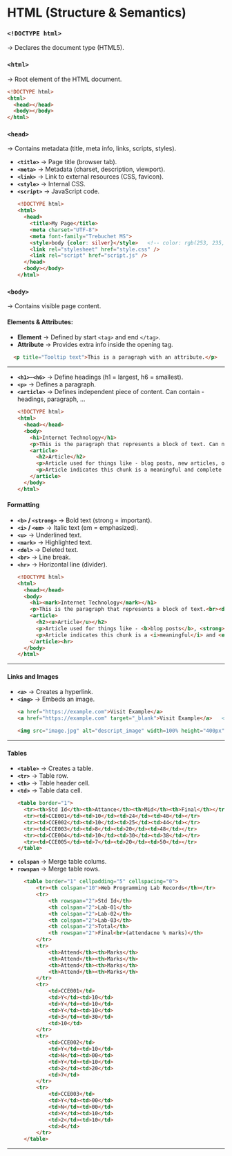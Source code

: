 # **HTML (Structure & Semantics)**

### `<!DOCTYPE html>`
→ Declares the document type (HTML5).

### `<html>`
→ Root element of the HTML document.
  ```html
  <!DOCTYPE html>
  <html>
    <head></head>
    <body></body>
  </html>
  ```

### `<head>` 
→ Contains metadata (title, meta info, links, scripts, styles).
* **`<title>`** → Page title (browser tab).
* **`<meta>`** → Metadata (charset, description, viewport).
* **`<link>`** → Link to external resources (CSS, favicon).
* **`<style>`** → Internal CSS.
* **`<script>`** → JavaScript code.
  ```html
  <!DOCTYPE html>
  <html>
    <head>
      <title>My Page</title>
      <meta charset="UTF-8">
      <meta font-family="Trebuchet MS">
      <style>body {color: silver}</style>   <!-- color: rgb(253, 235, 233) -->
      <link rel="stylesheet" href="style.css" />
      <link rel="script" href="script.js" />
    </head>
    <body></body>
  </html>
  ```

### `<body>`
→ Contains visible page content.

#### Elements & Attributes:
* **Element** → Defined by start `<tag>` and end `</tag>`.<br>
* **Attribute** → Provides extra info inside the opening tag.<br>
```html
  <p title="Tooltip text">This is a paragraph with an attribute.</p>
```
---

* **`<h1>`–`<h6>`** → Define headings (h1 = largest, h6 = smallest).
* **`<p>`** → Defines a paragraph.
* **`<article>`** → Defines independent piece of content. Can contain - headings, paragraph, ...
  ```html
  <!DOCTYPE html>
  <html>
    <head></head>
    <body>
      <h1>Internet Technology</h1>
      <p>This is the paragraph that represents a block of text. Can not contain any other elements.</p>
      <article>
        <h2>Article</h2>
        <p>Article used for things like - blog posts, new articles, or any block of content that can stand alone.</p>
        <p>Article indicates this chunk is a meaningful and complete content.</p>
      </article>
    </body>
  </html>
  ```
#### Formatting
* **`<b>` / `<strong>`** → Bold text (strong = important).
* **`<i>` / `<em>`** → Italic text (em = emphasized).
* **`<u>`** → Underlined text.
* **`<mark>`** → Highlighted text.
* **`<del>`** → Deleted text.
* **`<br>`** → Line break.
* **`<hr>`** → Horizontal line (divider).
  ```html
  <!DOCTYPE html>
  <html>
    <head></head>
    <body>
      <h1><mark>Internet Technology</mark></h1>
      <p>This is the paragraph that represents a block of text.<br><del>Can contain</del> Can not contain any other elements.</p>
      <article>
        <h2><u>Article</u></h2>
        <p>Article used for things like - <b>blog posts</b>, <strong>new articles</strong>, or any block of content that can stand alone.</p>
        <p>Article indicates this chunk is a <i>meaningful</i> and <em>complete</em> content.</p>
      </article><hr>
    </body>
  </html>
  ```

---

#### Links and Images
* **`<a>`** → Creates a hyperlink.
* **`<img>`** → Embeds an image.
  ```html
  <a href="https://example.com">Visit Example</a>
  <a href="https://example.com" target="_blank">Visit Example</a>   <!-- Opens in new tab -->

  <img src="image.jpg" alt="descript_image" width=100% height="400px">
  ```

---

#### Tables
* **`<table>`** → Creates a table.
* **`<tr>`** → Table row.
* **`<th>`** → Table header cell.
* **`<td>`** → Table data cell.
  ```html
  <table border="1">
    <tr><th>Std Id</th><th>Attance</th><th>Mid</th><th>Final</th></tr>
    <tr><td>CCE001</td><td>10</td><td>24</td><td>40</td></tr>
    <tr><td>CCE002</td><td>10</td><td>25</td><td>44</td></tr>
    <tr><td>CCE003</td><td>8</td><td>20</td><td>48</td></tr>
    <tr><td>CCE004</td><td>10</td><td>30</td><td>38</td></tr>
    <tr><td>CCE005</td><td>7</td><td>20</td><td>50</td></tr>
  </table>
  ```
* **`colspan`** → Merge table colums.
* **`rowspan`** → Merge table rows.
  ```html
    <table border="1" cellpadding="5" cellspacing="0">
        <tr><th colspan="10">Web Programming Lab Records</th></tr>
        <tr>
            <th rowspan="2">Std Id</th>
            <th colspan="2">Lab-01</th>
            <th colspan="2">Lab-02</th>
            <th colspan="2">Lab-03</th>
            <th colspan="2">Total</th>
            <th rowspan="2">Final<br>(attendacne % marks)</th>
        </tr>
        <tr>
            <th>Attend</th><th>Marks</th>
            <th>Attend</th><th>Marks</th>
            <th>Attend</th><th>Marks</th>
            <th>Attend</th><th>Marks</th>
        </tr>
        <tr>
            <td>CCE001</td>
            <td>Y</td><td>10</td>
            <td>Y</td><td>10</td>
            <td>Y</td><td>10</td>
            <td>3</td><td>30</td>
            <td>10</td>
        </tr>
        <tr>
            <td>CCE002</td>
            <td>Y</td><td>10</td>
            <td>N</td><td>00</td>
            <td>Y</td><td>10</td>
            <td>2</td><td>20</td>
            <td>7</td>
        </tr>
        <tr>
            <td>CCE003</td>
            <td>Y</td><td>00</td>
            <td>N</td><td>00</td>
            <td>Y</td><td>10</td>
            <td>2</td><td>10</td>
            <td>4</td>
        </tr>
    </table>
  ```

---